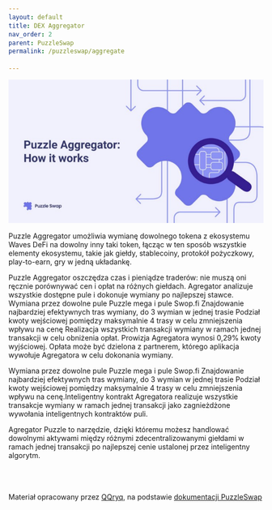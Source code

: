 ```yaml
---
layout: default
title: DEX Aggregator
nav_order: 2
parent: PuzzleSwap
permalink: /puzzleswap/aggregate

---
```


![image](/images/02-puzzle.png)

Puzzle Aggregator umożliwia wymianę dowolnego tokena z ekosystemu Waves DeFi na dowolny inny taki token, łącząc w ten sposób wszystkie elementy ekosystemu, takie jak giełdy, stablecoiny, protokół pożyczkowy, play-to-earn, gry w jedną układankę.

Puzzle Aggregator oszczędza czas i pieniądze traderów: nie muszą oni ręcznie porównywać cen i opłat na różnych giełdach. Agregator analizuje wszystkie dostępne pule i dokonuje wymiany po najlepszej stawce.
Wymiana przez dowolne pule Puzzle mega i pule Swop.fi
Znajdowanie najbardziej efektywnych tras wymiany, do 3 wymian w jednej trasie
Podział kwoty wejściowej pomiędzy maksymalnie 4 trasy w celu zmniejszenia wpływu na cenę
Realizacja wszystkich transakcji wymiany w ramach jednej transakcji w celu obniżenia opłat.
Prowizja Agregatora wynosi 0,29% kwoty wyjściowej. Opłata może być dzielona z partnerem, którego aplikacja wywołuje Agregatora w celu dokonania wymiany.

Wymiana przez dowolne pule Puzzle mega i pule Swop.fi
Znajdowanie najbardziej efektywnych tras wymiany, do 3 wymian w jednej trasie
Podział kwoty wejściowej pomiędzy maksymalnie 4 trasy w celu zmniejszenia wpływu na cenę.Inteligentny kontrakt Agregatora realizuje wszystkie transakcje wymiany w ramach jednej transakcji jako zagnieżdżone wywołania inteligentnych kontraktów puli.

Agregator Puzzle to narzędzie, dzięki któremu możesz handlować dowolnymi aktywami między różnymi zdecentralizowanymi giełdami w ramach jednej transakcji po najlepszej cenie ustalonej przez inteligentny algorytm.

\
\
\
Materiał opracowany przez [QQryq](https://twitter.com/q_qryq), na podstawie [dokumentacji PuzzleSwap](https://medium.com/@puzzleswap)
